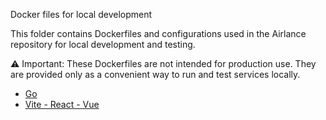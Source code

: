 Docker files for local development

This folder contains Dockerfiles and configurations used in the Airlance
repository for local development and testing.

⚠️ Important:
These Dockerfiles are not intended for production use. They are provided only as a convenient way to run and test services locally.

- [Go](./go/)  
- [Vite - React - Vue](./vite-vue-react/)  